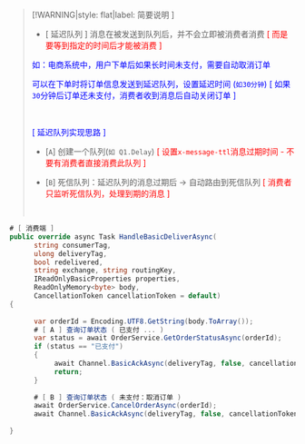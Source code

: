 <br/>

>[!WARNING|style: flat|label: 简要说明 ]
>
>- [ 延迟队列 ] 消息在被发送到队列后，并不会立即被消费者消费 <span style='color:red'>[ 而是要等到指定的时间后才能被消费 ]</span>
>
>  <span style='color:Blue'>如：电商系统中，用户下单后如果长时间未支付，需要自动取消订单</span>
>
>  <span style='color:Blue'>可以在下单时将订单信息发送到延迟队列，设置延迟时间 (`如30分钟`) [ 如果`30`分钟后订单还未支付，消费者收到消息后自动关闭订单 ]</span>
>
>  <br/>
>
><span style='color:Blue'>[ 延迟队列实现思路 ]</span>
>
>- [`A`] 创建一个队列(`如 Q1.Delay`) <span style='color:red'>[ 设置`x-message-ttl`消息过期时间 - 不要有消费者直接消费此队列 ]</span>
>
>- [`B`] 死信队列：延迟队列的消息过期后 → 自动路由到死信队列<span style='color:red'> [ 消费者只监听死信队列，处理到期的消息 ]</span>
>
><br/>



```csharp
# [ 消费端 ]
public override async Task HandleBasicDeliverAsync(
      string consumerTag,
      ulong deliveryTag,
      bool redelivered,
      string exchange, string routingKey,
      IReadOnlyBasicProperties properties,
      ReadOnlyMemory<byte> body,
      CancellationToken cancellationToken = default)
{
     
      var orderId = Encoding.UTF8.GetString(body.ToArray());
      # [ A ] 查询订单状态 ( 已支付 ... )
      var status = await OrderService.GetOrderStatusAsync(orderId);
      if (status == "已支付")
      {
           await Channel.BasicAckAsync(deliveryTag, false, cancellationToken);
           return;
      }
    
      # [ B ] 查询订单状态 ( 未支付：取消订单 )
      await OrderService.CancelOrderAsync(orderId);
      await Channel.BasicAckAsync(deliveryTag, false, cancellationToken);
    
}


```

